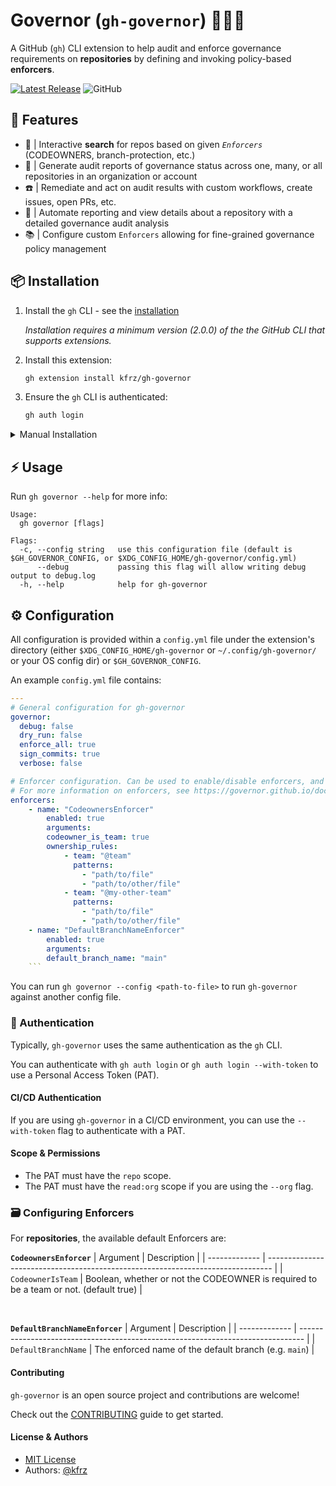 # Governor (`gh-governor`) 🕵🏻‍♂️

 A GitHub (`gh`) CLI extension to help audit and enforce governance requirements on **repositories** by defining and invoking policy-based **enforcers**.

<a href="https://github.com/kfrz/gh-governor/releases"><img src="https://img.shields.io/github/release/kfrz/gh-governor.svg" alt="Latest Release"></a>
<img alt="GitHub" src="https://img.shields.io/github/license/kfrz/gh-governor">

## 🔋 Features

* 🧐 | Interactive **search** for repos based on given *`Enforcers`* (CODEOWNERS, branch-protection, etc.)
* 📝 | Generate audit reports of governance status across one, many, or all repositories in an organization or account
* ☎️  | Remediate and act on audit results with custom workflows, create issues, open PRs, etc.
* 🔭 | Automate reporting and view details about a repository with a detailed governance audit analysis
* 📚 | Configure custom `Enforcers` allowing for fine-grained governance policy management

## 📦 Installation

1. Install the `gh` CLI - see the [installation](https://github.com/cli/cli#installation)

   *Installation requires a minimum version (2.0.0) of the the GitHub CLI that supports extensions.*

2. Install this extension:

   ```sh
   gh extension install kfrz/gh-governor
   ```

3. Ensure the `gh` CLI is authenticated:

    ```sh
    gh auth login
    ```

<details>
   <summary>Manual Installation</summary>

1. Clone the repo:

   ```sh
   # git
   git clone https://github.com/kfrz/gh-governor

   # GitHub CLI
   gh repo clone kfrz/gh-governor
   ```

2. `cd` into the repo directory:

   ```sh
   cd gh-governor
   ```

3. Install the extension:

   ```sh
   gh extension install .
   ```

 </details>

## ⚡️ Usage

Run `gh governor --help` for more info:

```
Usage:
  gh governor [flags]

Flags:
  -c, --config string   use this configuration file (default is $GH_GOVERNOR_CONFIG, or $XDG_CONFIG_HOME/gh-governor/config.yml)
      --debug           passing this flag will allow writing debug output to debug.log
  -h, --help            help for gh-governor
```

## ⚙️ Configuration

All configuration is provided within a `config.yml` file under the extension's directory (either `$XDG_CONFIG_HOME/gh-governor` or `~/.config/gh-governor/` or your OS config dir) or `$GH_GOVERNOR_CONFIG`.

An example `config.yml` file contains:

```yml
---
# General configuration for gh-governor
governor:
  debug: false
  dry_run: false
  enforce_all: true
  sign_commits: true
  verbose: false

# Enforcer configuration. Can be used to enable/disable enforcers, and configure their arguments.
# For more information on enforcers, see https://governor.github.io/docs/enforcers
enforcers:
    - name: "CodeownersEnforcer"
        enabled: true
        arguments:
        codeowner_is_team: true
        ownership_rules:
            - team: "@team"
              patterns:
                - "path/to/file"
                - "path/to/other/file"
            - team: "@my-other-team"
              patterns:
                - "path/to/file"
                - "path/to/other/file"
    - name: "DefaultBranchNameEnforcer"
        enabled: true
        arguments:
        default_branch_name: "main"
    ```
```

You can run `gh governor --config <path-to-file>` to run `gh-governor` against another config file.

### 🔐 Authentication

Typically, `gh-governor` uses the same authentication as the `gh` CLI. 

You can authenticate with `gh auth login` or `gh auth login --with-token` to use a Personal Access Token (PAT).


#### CI/CD Authentication

If you are using `gh-governor` in a CI/CD environment, you can use the `--with-token` flag to authenticate with a PAT.

#### Scope & Permissions

* The PAT must have the `repo` scope.
* The PAT must have the `read:org` scope if you are using the `--org` flag.

### 🗃 Configuring Enforcers

For **repositories**, the available default Enforcers are:

**`CodeownersEnforcer`**
| Argument      | Description                                                                     |
| ------------- | ------------------------------------------------------------------------------- |
| `CodeownerIsTeam`    | Boolean, whether or not the CODEOWNER is required to be a team or not. (default true) |

<br />

**`DefaultBranchNameEnforcer`**
| Argument      | Description                                                                     |
| ------------- | ------------------------------------------------------------------------------- |
| `DefaultBranchName` | The enforced name of the default branch (e.g. `main`)                     |

#### Contributing

`gh-governor` is an open source project and contributions are welcome!

Check out the [CONTRIBUTING](./CONTRIBUTING.md) guide to get started.

#### License & Authors

* [MIT License](./LICENSE)
* Authors: <a href="https://github.com/kfrz"> @kfrz </a>
